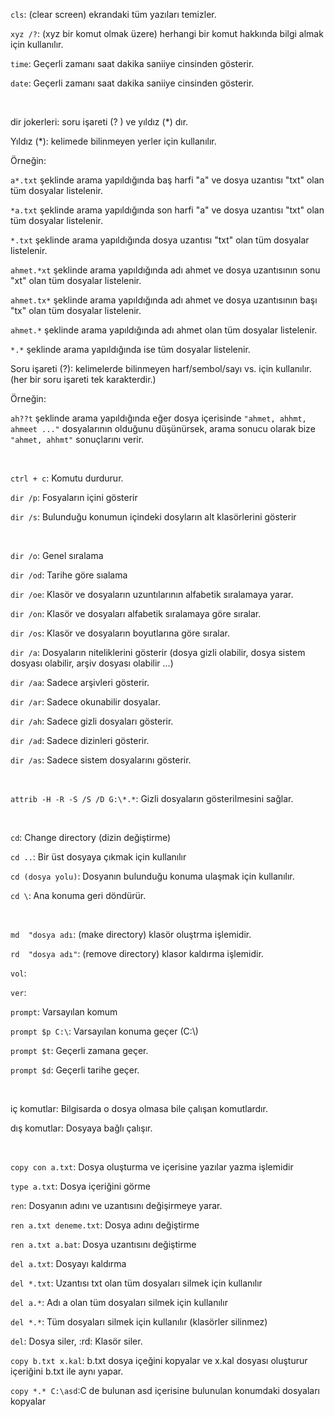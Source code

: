 <p><code>cls</code>: (clear screen) ekrandaki tüm yazıları temizler.</p>
<p><code>xyz /?</code>: (xyz bir komut olmak üzere) herhangi bir komut hakkında bilgi almak için kullanılır.</p>
<p><code>time</code>: Geçerli zamanı saat dakika saniiye cinsinden gösterir.</p>
<p><code>date</code>: Geçerli zamanı saat dakika saniiye cinsinden gösterir.</p>

<br>

<p>dir jokerleri: soru işareti (? ) ve yıldız (*) dır.</p>
<p>Yıldız (*): kelimede bilinmeyen yerler için kullanılır.</p>
<p>Örneğin:</p>
<p><code>a*.txt</code> şeklinde arama yapıldığında baş harfi "a" ve dosya uzantısı "txt" olan tüm dosyalar listelenir.</p>
<p><code>*a.txt</code> şeklinde arama yapıldığında son harfi "a" ve dosya uzantısı "txt" olan tüm dosyalar listelenir.</p>
<p><code>*.txt</code> şeklinde arama yapıldığında dosya uzantısı "txt" olan tüm dosyalar listelenir.</p>
<p><code>ahmet.*xt</code> şeklinde arama yapıldığında adı ahmet ve dosya uzantısının sonu "xt" olan tüm dosyalar listelenir.</p>
<p><code>ahmet.tx*</code> şeklinde arama yapıldığında adı ahmet ve dosya uzantısının başı "tx" olan tüm dosyalar listelenir.</p>
<p><code>ahmet.*</code> şeklinde arama yapıldığında adı ahmet olan tüm dosyalar listelenir.</p>
<p><code>*.*</code> şeklinde arama yapıldığında ise tüm dosyalar listelenir.</p>
<p>Soru işareti (?): kelimelerde bilinmeyen harf/sembol/sayı vs. için kullanılır. (her bir soru işareti tek karakterdir.) </p>
<p>Örneğin:</p>
<p>
<code>ah??t</code> şeklinde arama yapıldığında eğer dosya içerisinde <code>"ahmet, ahhmt, ahmeet ..."</code> dosyalarının olduğunu düşünürsek, arama sonucu olarak bize <code>"ahmet, ahhmt"</code> sonuçlarını verir.
</p>

<br>

<p><code>ctrl + c</code>: Komutu durdurur.</p>
<p><code>dir /p</code>: Fosyaların içini gösterir</p>
<p><code>dir /s</code>: Bulunduğu konumun içindeki dosyların alt klasörlerini gösterir</p>

<br>

<p><code>dir /o</code>: Genel sıralama</p>
<p><code>dir /od</code>: Tarihe göre sıalama</p>
<p><code>dir /oe</code>: Klasör ve dosyaların uzuntılarının alfabetik sıralamaya yarar.</p>
<p><code>dir /on</code>: Klasör ve dosyaları alfabetik sıralamaya göre sıralar.</p>
<p><code>dir /os</code>: Klasör ve dosyaların boyutlarına göre sıralar.</p>
<p><code>dir /a</code>: Dosyaların niteliklerini gösterir (dosya gizli olabilir, dosya sistem dosyası olabilir, arşiv dosyası olabilir ...)</p>
<p><code>dir /aa</code>: Sadece arşivleri gösterir.</p>
<p><code>dir /ar</code>: Sadece okunabilir dosyalar.</p>
<p><code>dir /ah</code>: Sadece gizli dosyaları gösterir.</p>
<p><code>dir /ad</code>: Sadece dizinleri gösterir.</p>
<p><code>dir /as</code>: Sadece sistem dosyalarını gösterir.</p>

<br>

<p><code>attrib -H -R -S /S /D G:\*.*</code>: Gizli dosyaların gösterilmesini sağlar.</p>

<br>

<p><code>cd</code>: Change directory (dizin değiştirme)</p>
<p><code>cd ..</code>: Bir üst dosyaya çıkmak için kullanılır</p>
<p><code>cd (dosya yolu)</code>: Dosyanın bulunduğu konuma ulaşmak için kullanılır.</p>
<p><code>cd \</code>: Ana konuma geri döndürür.</p>

<br>

<p><code>md  "dosya adı</code>: (make directory) klasör oluştrma işlemidir.</p>
<p><code>rd  "dosya adı"</code>: (remove directory) klasor kaldırma işlemidir.</p>
<p><code>vol</code>:</p>
<p><code>ver</code>:</p>
<p><code>prompt</code>: Varsayılan komum</p>
<p><code>prompt $p C:\</code>: Varsayılan konuma geçer (C:\)</p>
<p><code>prompt $t</code>: Geçerli zamana geçer.</p>
<p><code>prompt $d</code>: Geçerli tarihe geçer.</p>

<br>

<p>iç komutlar: Bilgisarda o dosya olmasa bile çalışan komutlardır.</p>
<p>dış komutlar: Dosyaya bağlı çalışır.</p>

<br>

<p><code>copy con a.txt</code>: Dosya oluşturma ve içerisine yazılar yazma işlemidir</p>
<p><code>type a.txt</code>: Dosya içeriğini görme</p>
<p><code>ren</code>: Dosyanın adını ve uzantısını değişirmeye yarar.</p>
<p><code>ren a.txt deneme.txt</code>: Dosya adını değiştirme</p>
<p><code>ren a.txt a.bat</code>: Dosya uzantısını değiştirme</p>
<p><code>del a.txt</code>: Dosyayı kaldırma</p>
<p><code>del *.txt</code>: Uzantısı txt olan tüm dosyaları silmek için kullanılır</p>
<p><code>del a.*</code>: Adı a olan tüm dosyaları silmek için kullanılır</p>
<p><code>del *.*</code>: Tüm dosyaları silmek için kullanılır (klasörler silinmez)</p>
<p><code>del</code>: Dosya siler, </code>:rd</code>: Klasör siler.</p>
<p><code>copy b.txt x.kal</code>: b.txt dosya içeğini kopyalar ve x.kal dosyası oluşturur içeriğini b.txt ile aynı yapar.</p>
<p><code>copy *.* C:\asd</code>:C de bulunan asd içerisine bulunulan konumdaki dosyaları kopyalar</p>